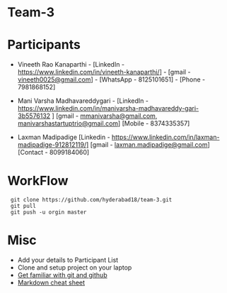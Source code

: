 # Team-3


# Participants

* Vineeth Rao Kanaparthi - [LinkedIn - https://www.linkedin.com/in/vineeth-kanaparthi/] - [gmail - vineeth0025@gmail.com] - [WhatsApp - 8125101651] - [Phone - 7981868152]

* Mani Varsha Madhavareddygari - [LinkedIn - https://www.linkedin.com/in/manivarsha-madhavareddy-gari-3b5576132 ]
                [gmail - mmanivarsha@gmail.com, manivarshastartuptrio@gmail.com]
                [Mobile - 8374335357]
                
* Laxman Madipadige [Linkedin - https://www.linkedin.com/in/laxman-madipadige-912812119/] [gmail - laxman.madipadige@gmail.com] 
                [Contact - 8099184060]




# WorkFlow

```
 git clone https://github.com/hyderabad18/team-3.git
 git pull
 git push -u orgin master
```

# Misc

* Add your details to Participant List
* Clone and setup project on your laptop
* [Get familiar with git and github](https://codeburst.io/git-and-github-in-a-nutshell-b0a3cc06458f)
* [Markdown cheat sheet](https://github.com/adam-p/markdown-here/wiki/Markdown-Cheatsheet) 
